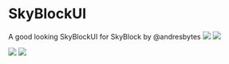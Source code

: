 # SkyBlockUI
A good looking SkyBlockUI for SkyBlock by @andresbytes
[![](https://poggit.pmmp.io/shield.state/new_SkyBlockUI)](https://poggit.pmmp.io/p/new_SkyBlockUI)
<a href="https://poggit.pmmp.io/p/new_SkyBlockUI"><img src="https://poggit.pmmp.io/shield.state/new_SkyBlockUI"></a>

[![](https://poggit.pmmp.io/shield.api/new_SkyBlockUI)](https://poggit.pmmp.io/p/new_SkyBlockUI)
<a href="https://poggit.pmmp.io/p/new_SkyBlockUI"><img src="https://poggit.pmmp.io/shield.api/new_SkyBlockUI"></a>
